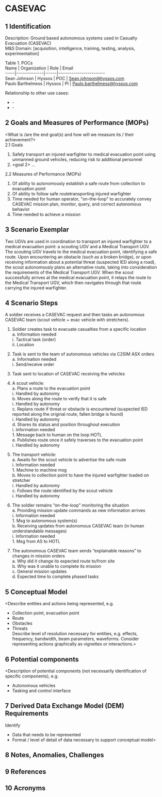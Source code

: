 # CASEVAC

## 1 Identification  
Description: Ground based autonomous systems used in Casualty Evacuation (CASEVAC)  
M&S Domain: [acquisition, intelligence, training, testing, analysis, experimentation]  

Table 1. POCs  
Name | Organization | Role | Email  
-----|--------------|------|------------------------  
Sean Johnson | Hyssos | POC | Sean.johnson@hyssos.com  
Paulo Barthelmess | Hyssos | PI | Paulo.barthelmess@hyssos.com   

Relationship to other use cases:  
- <use case ID> - <Description of relationship>  
- <use case ID> - <Description of relationship>  

## 2 Goals and Measures of Performance (MOPs)  
<What is /are the end goal(s) and how will we measure its / their achievement?>  
2.1 Goals  
1. Safely transport an injured warfighter to medical evacuation point using unmanned ground vehicles, reducing risk to additional personnel  
2. <goal 2> …  

2.2 Measures of Performance (MOPs)  
1. Of ability to autonomously establish a safe route from collection to evacuation point  
2. Of ability to follow safe routetransporting injured warfighter  
3. Time needed for human operator, "on-the-loop" to accurately convey CASEVAC mission plan, monitor, query, and correct autonomous behavior  
4. Time needed to achieve a mission  

## 3 Scenario Exemplar  
Two UGVs are used in coordination to transport an injured warfighter to a medical evacuation point: a scouting UGV and a Medical Transport UGV. The scouting UGV travels to the medical evacuation point, identifying a safe route. Upon encountering an obstacle (such as a broken bridge), or upon receiving information about a potential threat (suspected IED along a road), the scout autonomously plans an alternative route, taking into consideration the requirements of the Medical Transport UGV. When the scout successfully arrives at the medical evacuation point, it relays the route to the Medical Transport UGV, which then navigates through that route carrying the injured warfighter.  

## 4 Scenario Steps  
A soldier receives a CASEVAC request and then tasks an autonomous CASEVAC team (scout vehicle + evac vehicle with stretchers).  
1. Soldier creates task to evacuate casualties from a specific location  
   a. Information needed  
      i. Tactical task (order)  
      ii. Location  
1. Task is sent to the team of autonomous vehicles via C2SIM ASX orders  
   a. Information needed  
      i. Send/receive order  
1. Task sent to location of CASEVAC receiving the vehicles  
1. A scout vehicle:  
   a. Plans a route to the evacuation point  
      i. Handled by autonomy  
   b. Moves along the route to verify that it is safe  
      i. Handled by autonomy  
   c. Replans route if threat or obstacle is encountered (suspected IED reported along the original route, fallen bridge is found)  
      i. Handled by autonomy  
   d. Shares its status and position throughout execution  
      i. Information needed  
         1. Message back to human on the loop HOTL  
   e. Publishes route once it safely traverses to the evacuation point  
      i. Handled by autonomy  
1. The transport vehicle:  
   a. Awaits for the scout vehicle to advertise the safe route  
      i. Information needed  
         1. Machine to machine msg  
   b. Moves to collection point to have the injured warfighter loaded on stretcher  
      i. Handled by autonomy  
   c. Follows the route identified by the scout vehicle  
      i. Handled by autonomy  

1. The soldier remains “on-the-loop” monitoring the situation  
   a. Providing mission update commands as new information arrives  
      i. Information needed  
         1. Msg to autonomous system(s)  
   b. Receiving updates from autonomous CASEVAC team (in human understandable messages)  
      i. Information needed  
         1. Msg from AS to HOTL  
1. The autonomous CASEVAC team sends “explainable reasons” to changes in mission orders  
   a. Why did it change its expected route to/from site  
   b. Why was it unable to complete its mission  
   c. General mission updates  
   d. Expected time to complete phased tasks  

## 5 Conceptual Model  
<Describe entities and actions being represented, e.g.  
- Collection point, evacuation point  
- Route  
- Obstacles  
- Threats  
Describe level of resolution necessary for entities, e.g. effects, frequency, bandwidth, beam parameters, waveforms. Consider representing actions graphically as vignettes or interactions.>  

## 6 Potential components  
<Description of potential components (not necessarily identification of specific components), e.g.  
- Autonomous vehicles  
- Tasking and control interface  

## 7 Derived Data Exchange Model (DEM) Requirements  
Identify  
- Data that needs to be represented  
- Format / level of detail of data necessary to support conceptual model>  

## 8 Notes, Anomalies, Challenges  

## 9 References  

## 10 Acronyms  
